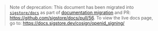 > Note of deprecation: This document has been migrated into [`sigstore/docs`](https://github.com/sigstore/docs/blob/main/content/en/cosign/openid_signing.md) as part of [documentation migration](https://github.com/sigstore/cosign/issues/822) and PR: https://github.com/sigstore/docs/pull/56. To view the live docs page, go to: https://docs.sigstore.dev/cosign/openid_signing/
